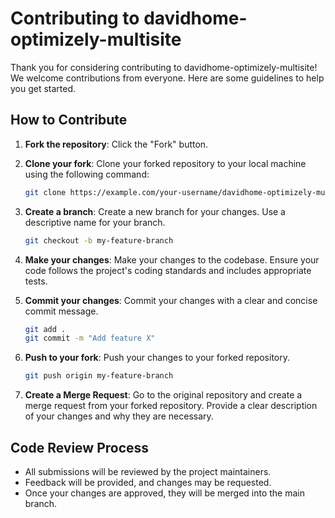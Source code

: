 # Contributing to davidhome-optimizely-multisite

Thank you for considering contributing to davidhome-optimizely-multisite! We welcome contributions from everyone. Here are some guidelines to help you get started.

## How to Contribute

1. **Fork the repository**: Click the "Fork" button.

2. **Clone your fork**: Clone your forked repository to your local machine using the following command:
    ```sh
    git clone https://example.com/your-username/davidhome-optimizely-multisite.git
    ```

3. **Create a branch**: Create a new branch for your changes. Use a descriptive name for your branch.
    ```sh
    git checkout -b my-feature-branch
    ```

4. **Make your changes**: Make your changes to the codebase. Ensure your code follows the project's coding standards and includes appropriate tests.

5. **Commit your changes**: Commit your changes with a clear and concise commit message.
    ```sh
    git add .
    git commit -m "Add feature X"
    ```

6. **Push to your fork**: Push your changes to your forked repository.
    ```sh
    git push origin my-feature-branch
    ```

7. **Create a Merge Request**: Go to the original repository and create a merge request from your forked repository. Provide a clear description of your changes and why they are necessary.

## Code Review Process

- All submissions will be reviewed by the project maintainers.
- Feedback will be provided, and changes may be requested.
- Once your changes are approved, they will be merged into the main branch.
